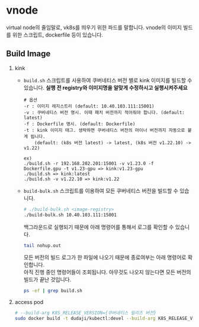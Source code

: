 # vnode 
virtual node의 줄임말로, vk8s를 띄우기 위한 파드를 말합니다. vnode의 이미지 빌드를 위한 스크립트, dockerfile 등이 있습니다.

## Build Image
1. kink  
    - `build.sh` 스크립트를 사용하여 쿠버네티스 버전 별로 kink 이미지를 빌드할 수 있습니다. **실행 전 registry와 이미지명을 알맞게 수정하시고 실행시켜주세요**
        ```
        # 옵션
        -r : 이미지 레지스트리 (default: 10.40.103.111:15001)
        -v : 쿠버네티스 버전 명시. 이때 패치 버전까지 적어줘야 합니다. (default: latest)
        -f : Dockerfile 명시. (default: Dockerfile)
        -t : kink 이미지 태그. 생략하면 쿠버네티스 버전의 마이너 버전까지 자동으로 붙게 됩니다. 
            (default: (k8s 버전 latest) -> latest, (k8s 버전 v1.22.10) -> v1.22)

        ex)
        ./build.sh -r 192.168.202.201:15001 -v v1.23.0 -f Dockerfile.gpu -t v1.23-gpu => kink:v1.23-gpu
        ./build.sh => kink:latest
        ./build.sh -v v1.22.10 => kink:v1.22
        ```
    - `build-bulk.sh` 스크립트를 이용하여 모든 쿠버네티스 버전을 빌드할 수 있습니다.
        ```bash
        # ./build-bulk.sh <image-registry>
        ./build-bulk.sh 10.40.103.111:15001
        ```
        백그라운드로 실행되기 때문에 아래 명령어를 통해서 로그를 확인할 수 있습니다.  
        ```bash
        tail nohup.out
        ```
        모든 버전의 빌드 로그가 한 파일에 나오기 때문에 종료여부는 아래 명령어로 확인합니다.  
        아직 진행 중인 명령어들이 조회됩니다. 아무것도 나오지 않는다면 모든 버전의 빌드가 끝난 것입니다.
        ```bash
        ps -ef | grep build.sh
        ```


1. access pod
    ```bash
    # --build-arg K8S_RELEASE_VERSION={쿠버네티스 릴리즈 버전}
    sudo docker build -t dudaji/kubectl:devel --build-arg K8S_RELEASE_VERSION=v1.23.0 -f dockerfiles/Dockerfile.access .
    ```